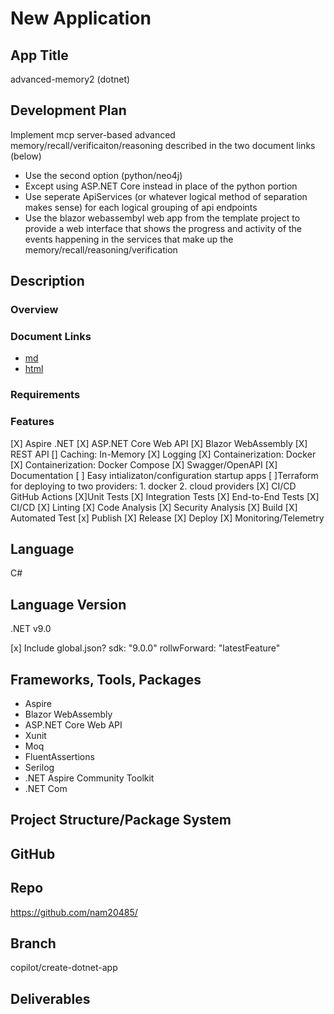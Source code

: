 # New Application

## App Title

advanced-memory2 (dotnet)

## Development Plan

Implement mcp server-based advanced memory/recall/verificaiton/reasoning described in the two document links (below)

* Use the second option (python/neo4j)
* Except using ASP.NET Core instead in place of the python portion
* Use seperate ApiServices (or whatever logical method of separation makes sense) for each logical grouping of api endpoints
* Use the blazor webassembyl web app from the template project to provide a web interface that shows the progress and activity of the events happening in the services that make up the memory/recall/reasoning/verification

## Description

### Overview

### Document Links

* [md](./Enhanced%20Technical%20Report%20on%20Architecting%20and%20Implementing%20a%20Unified%20Knowledge%20and%20Memory%20Server.md)
* [html](./index.html)

### Requirements

### Features

[X] Aspire .NET
[X] ASP.NET Core Web API
[X] Blazor WebAssembly
[X] REST API
[] Caching: In-Memory
[X] Logging
[X] Containerization: Docker
[X] Containerization: Docker Compose
[X] Swagger/OpenAPI
[X] Documentation
[ ] Easy intializaton/configuration startup apps
[ ]Terraform for deploying to two providers: 1. docker 2. cloud providers
[X] CI/CD GitHub Actions
[X]Unit Tests
[X] Integration Tests
[X] End-to-End Tests
[X] CI/CD
    [X] Linting
    [X] Code Analysis
    [X] Security Analysis
    [X] Build
    [X] Automated Test
    [x] Publish
    [X] Release
    [X] Deploy
[X] Monitoring/Telemetry

## Language

C#

## Language Version

.NET v9.0

[x] Include global.json?
sdk: "9.0.0"
rollwForward: "latestFeature"

## Frameworks, Tools, Packages

- Aspire
- Blazor WebAssembly
- ASP.NET Core Web API
- Xunit
- Moq
- FluentAssertions
- Serilog
- .NET Aspire Community Toolkit
- .NET Com

## Project Structure/Package System

## GitHub

## Repo

<https://github.com/nam20485/>

## Branch

copilot/create-dotnet-app

## Deliverables
